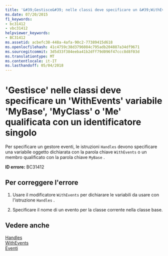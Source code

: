 ```yaml
---
title: '&#39;Gestisce&#39; nelle classi deve specificare un &#39;WithEvents&#39; variabile &#39;MyBase&#39;, &#39;MyClass&#39; o &#39;Me&#39; qualificata con un identificatore singolo'
ms.date: 07/20/2015
f1_keywords:
- bc31412
- vbc31412
helpviewer_keywords:
- BC31412
ms.assetid: acbefc38-448a-4afa-90c2-77389415d618
ms.openlocfilehash: 41c4759c38d3796084c795adb204887a34df9671
ms.sourcegitcommit: 3d5d33f384eeba41b2dff79d096f47ccc8d8f03d
ms.translationtype: MT
ms.contentlocale: it-IT
ms.lasthandoff: 05/04/2018
---
```

# <a name="39handles39-in-classes-must-specify-a-39withevents39-variable-39mybase39-39myclass39-or-39me39-qualified-with-a-single-identifier"></a>&#39;Gestisce&#39; nelle classi deve specificare un &#39;WithEvents&#39; variabile &#39;MyBase&#39;, &#39;MyClass&#39; o &#39;Me&#39; qualificata con un identificatore singolo
Per specificare un gestore eventi, le istruzioni `Handles` devono specificare una variabile oggetto dichiarata con la parola chiave `WithEvents` o un membro qualificato con la parola chiave `MyBase` .  
  
 **ID errore:** BC31412  
  
## <a name="to-correct-this-error"></a>Per correggere l'errore  
  
1.  Usare il modificatore `WithEvents` per dichiarare le variabili da usare con l'istruzione `Handles` .  
  
2.  Specificare il nome di un evento per la classe corrente nella classe base.  
  
## <a name="see-also"></a>Vedere anche  
 [Handles](../../visual-basic/language-reference/statements/handles-clause.md)  
 [WithEvents](../../visual-basic/language-reference/modifiers/withevents.md)  
 [Eventi](../../visual-basic/programming-guide/language-features/events/index.md)

